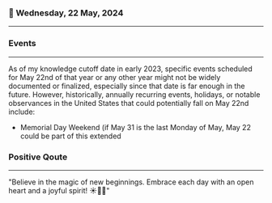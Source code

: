 ### 📅 Wednesday, 22 May, 2024
------
### Events
------
As of my knowledge cutoff date in early 2023, specific events scheduled for May 22nd of that year or any other year might not be widely documented or finalized, especially since that date is far enough in the future. However, historically, annually recurring events, holidays, or notable observances in the United States that could potentially fall on May 22nd include:

- Memorial Day Weekend (if May 31 is the last Monday of May, May 22 could be part of this extended
### Positive Qoute
------
"Believe in the magic of new beginnings. Embrace each day with an open heart and a joyful spirit! ☀️🌱✨"
